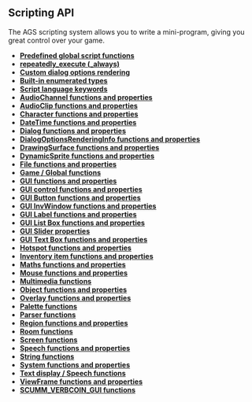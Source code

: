 Scripting API
-------------

The AGS scripting system allows you to write a mini-program, giving you
great control over your game.

- [**Predefined global script functions**](TextScriptEvents)  
- [**repeatedly_execute (_always)**](RepExec)  
- [**Custom dialog options rendering**](CustomDialogOptions)  
- [**Built-in enumerated types**](BuiltInEnums)  
- [**Script language keywords**](managedmodifier)  
- [**AudioChannel functions and
properties**](AudioChannel#audiochannelcommands)  
- [**AudioClip functions and properties**](AudioClip)  
- [**Character functions and properties**](Character)  
- [**DateTime functions and properties**](DateTime)  
- [**Dialog functions and properties**](Dialog)  
- [**DialogOptionsRenderingInfo functions and
properties**](DialogOptionsRenderingInfo#dialogoptionsrenderinginfofunctions)  
- [**DrawingSurface functions and
properties**](DrawingSurfaceFunctions)  
- [**DynamicSprite functions and properties**](DynamicSprite)  
- [**File functions and properties**](File)  
- [**Game / Global functions**](Game)  
- [**GUI functions and properties**](GUI)  
- [**GUI control functions and properties**](GUIControl)  
- [**GUI Button functions and properties**](Button)  
- [**GUI InvWindow functions and properties**](GUI)  
- [**GUI Label functions and properties**](Label)  
- [**GUI List Box functions and properties**](ListBox)  
- [**GUI Slider properties**](Slider)  
- [**GUI Text Box functions and properties**](TextBox)  
- [**Hotspot functions and properties**](Hotspot)  
- [**Inventory item functions and properties**](InventoryItem)  
- [**Maths functions and properties**](Maths)  
- [**Mouse functions and properties**](Mouse)  
- [**Multimedia functions**](Game)  
- [**Object functions and properties**](Object)  
- [**Overlay functions and properties**](Overlay)  
- [**Palette functions**](CyclePalette)  
- [**Parser functions**](Parser)  
- [**Region functions and properties**](Region)  
- [**Room functions**](Room)  
- [**Screen functions**](ShakeScreen)  
- [**Speech functions and properties**](Speech)  
- [**String functions**](String)  
- [**System functions and properties**](System)  
- [**Text display / Speech functions**](DisplayAt)  
- [**ViewFrame functions and properties**](ViewFrame)  
- [**SCUMM_VERBCOIN_GUI functions**](SCUMM_VERBCOIN_GUI)

